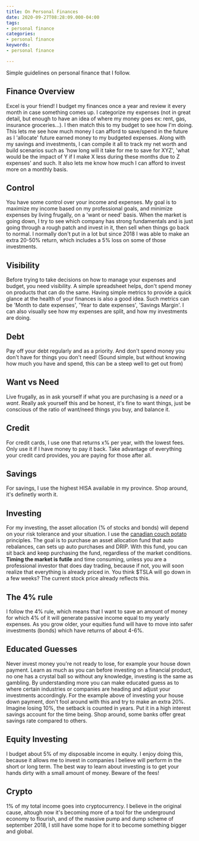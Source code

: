 ```yaml
---
title: On Personal Finances
date: 2020-09-27T08:28:09.000-04:00
tags:
- personal finance
categories:
- personal finance
keywords:
- personal finance

---
```

Simple guidelines on personal finance that I follow.

## Finance Overview

Excel is your friend! I budget my finances once a year and review it every month in case something comes up. I categorize my expenses (not in great detail, but enough to have an idea of where my money goes ex: rent, gas, insurance groceries...). I then match this to my budget to see how I'm doing. This lets me see how much money I can afford to save/spend in the future as I 'allocate' future earned money to my budgeted expenses. Along with my savings and investments, I can compile it all to track my net worth and build scenarios such as 'how long will it take for me to save for XYZ', 'what would be the impact of Y if I make X less during these months due to Z expenses' and such. It also lets me know how much I can afford to invest more on a monthly basis.

## Control

You have some control over your income and expenses. My goal is to maximize my income based on my professional goals, and minimize expenses by living frugally, on a 'want or need' basis. When the market is going down, I try to see which company has strong fundamentals and is just going through a rough patch and invest in it, then sell when things go back to normal. I normally don't put in a lot but since 2018 I was able to make an extra 20-50% return, which includes a 5% loss on some of those investments.

## Visibility

Before trying to take decisions on how to manage your expenses and budget, you need visibility. A simple spreadsheet helps, don't spend money on products that can do the same. Having simple metrics to provide a quick glance at the health of your finances is also a good idea. Such metrics can be 'Month to date expenses', 'Year to date expenses', 'Savings Margin'. I can also visually see how my expenses are split, and how my investments are doing.

## Debt

Pay off your debt regularly and as a priority. And don't spend money you don't have for things you don't need! (Sound simple, but without knowing how much you have and spend, this can be a steep well to get out from)

## Want vs Need

Live frugally, as in ask yourself if what you are purchasing is a _need_ or a _want_. Really ask yourself this and be honest, it's fine to want things, just be conscious of the ratio of want/need things you buy, and balance it.

## Credit

For credit cards, I use one that returns x% per year, with the lowest fees. Only use it if I have money to pay it back. Take advantage of everything your credit card provides, you are paying for those after all.

## Savings

For savings, I use the highest HISA available in my province. Shop around, it's definetly worth it.

## Investing

For my investing, the asset allocation (% of stocks and bonds) will depend on your risk tolerance and your situation.  I use the [canadian couch potato](www.canadiancouchpotato.com) principles. The goal is to purchase an asset allocation fund that auto rebalances, can sets up auto purchases and DRIP. With this fund, you can sit back and keep purchasing the fund, regardless of the market conditions. **Timing the market is futile** and time consuming, unless you are a professional investor that does day trading, because if not, you will soon realize that everything is already priced in. You think $TSLA will go down in a few weeks? The current stock price already reflects this.

## The 4% rule

I follow the 4% rule, which means that I want to save an amount of money for which 4% of it will generate passive income equal to my yearly expenses. As you grow older, your equities fund will have to move into safer investments (bonds) which have returns of about 4-6%.

## Educated Guesses

Never invest money you're not ready to lose, for example your house down payment. Learn as much as you can before investing on a financial product, no one has a crystal ball so without any knowledge, investing is the same as gambling. By understanding more you can make educated guess as to where certain industries or companies are heading and adjust your investments accordingly. For the example above of investing your house down payment, don't fool around with this and try to make an extra 20%. Imagine losing 10%, the setback is counted in years. Put it in a high interest savings account for the time being. Shop around, some banks offer great savings rate compared to others.

## Equity Investing

I budget about 5% of my disposable income in equity. I enjoy doing this, because it allows me to invest in companies I believe will perform in the short or long term. The best way to learn about investing is to get your hands dirty with a small amount of money. Beware of the fees!

## Crypto

1% of my total income goes into cryptocurrency. I believe in the original cause, altough now it's becoming more of a tool for the underground economy to flourish, and of the massive pump and dump scheme of september 2018, I still have some hope for it to become something bigger and global.